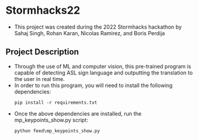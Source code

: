 # Stormhacks22

- This project was created during the 2022 Stormhacks hackathon by Sahaj Singh, Rohan Karan, Nicolas Ramirez, and Boris Perdija

## Project Description

- Through the use of ML and computer vision, this pre-trained program is capable of detecting ASL sign language and outputting the translation to the user in real time.
- In order to run this program, you will need to install the following dependencies:
  ```
  pip install -r requirements.txt
  ```
- Once the above dependencies are installed, run the mp_keypoints_show.py script:
  ```
  python feed\mp_keypoints_show.py
  ```
